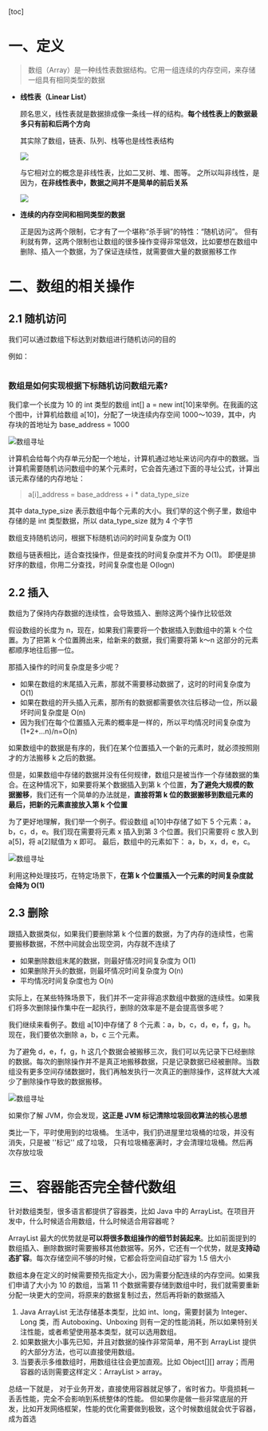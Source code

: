 [toc]





# 一、定义

>  数组（Array）是一种线性表数据结构。它用一组连续的内存空间，来存储一组具有相同类型的数据



- **线性表（Linear List）**

  顾名思义，线性表就是数据排成像一条线一样的结构。**每个线性表上的数据最多只有前和后两个方向**

  其实除了数组，链表、队列、栈等也是线性表结构

  

  ![](../../../pics/advanced/datastructure/线性表.webp)

  

  与它相对立的概念是非线性表，比如二叉树、堆、图等。
  之所以叫非线性，是因为，**在非线性表中，数据之间并不是简单的前后关系**

  
  
  
  ![](../../../pics/advanced/datastructure/非线性表.webp)




- **连续的内存空间和相同类型的数据**

  正是因为这两个限制，它才有了一个堪称“杀手锏”的特性：“随机访问”。
  但有利就有弊，这两个限制也让数组的很多操作变得非常低效，比如要想在数组中删除、插入一个数据，为了保证连续性，就需要做大量的数据搬移工作



# 二、数组的相关操作



## 2.1 随机访问



我们可以通过数组下标达到对数组进行随机访问的目的

例如：

```
```



### 数组是如何实现根据下标随机访问数组元素?

我们拿一个长度为 10 的 int 类型的数组 int[] a = new int[10]来举例。在我画的这个图中，计算机给数组 a[10]，分配了一块连续内存空间 1000～1039，其中，内存块的首地址为 base_address = 1000



![数组寻址](../../../pics/advanced/datastructure/数组寻址.webp)

计算机会给每个内存单元分配一个地址，计算机通过地址来访问内存中的数据。当计算机需要随机访问数组中的某个元素时，它会首先通过下面的寻址公式，计算出该元素存储的内存地址：

> a[i]_address = base_address + i * data_type_size

其中 data_type_size 表示数组中每个元素的大小。我们举的这个例子里，数组中存储的是 int 类型数据，所以 data_type_size 就为 4 个字节



数组支持随机访问，根据下标随机访问的时间复杂度为 O(1)

数组与链表相比，适合查找操作，但是查找的时间复杂度并不为 O(1)。
即便是排好序的数组，你用二分查找，时间复杂度也是 O(logn)



## 2.2 插入

数组为了保持内存数据的连续性，会导致插入、删除这两个操作比较低效

假设数组的长度为 n，现在，如果我们需要将一个数据插入到数组中的第 k 个位置。为了把第 k 个位置腾出来，给新来的数据，我们需要将第 k～n 这部分的元素都顺序地往后挪一位。

那插入操作的时间复杂度是多少呢？

- 如果在数组的末尾插入元素，那就不需要移动数据了，这时的时间复杂度为 O(1)
- 如果在数组的开头插入元素，那所有的数据都需要依次往后移动一位，所以最坏时间复杂度是 O(n)
- 因为我们在每个位置插入元素的概率是一样的，所以平均情况时间复杂度为 (1+2+...n)/n=O(n)



如果数组中的数据是有序的，我们在某个位置插入一个新的元素时，就必须按照刚才的方法搬移 k 之后的数据。

但是，如果数组中存储的数据并没有任何规律，数组只是被当作一个存储数据的集合。在这种情况下，如果要将某个数据插入到第 k 个位置，**为了避免大规模的数据搬移**，我们还有一个简单的办法就是，**直接将第 k 位的数据搬移到数组元素的最后，把新的元素直接放入第 k 个位置**



为了更好地理解，我们举一个例子。假设数组 a[10]中存储了如下 5 个元素：a，b，c，d，e。我们现在需要将元素 x 插入到第 3 个位置。我们只需要将 c 放入到 a[5]，将 a[2]赋值为 x 即可。
最后，数组中的元素如下： a，b，x，d，e，c。

![数组寻址](../../../pics/advanced/datastructure/数组插入.webp)



利用这种处理技巧，在特定场景下，**在第 k 个位置插入一个元素的时间复杂度就会降为 O(1)**



## 2.3 删除



跟插入数据类似，如果我们要删除第 k 个位置的数据，为了内存的连续性，也需要搬移数据，不然中间就会出现空洞，内存就不连续了

- 如果删除数组末尾的数据，则最好情况时间复杂度为 O(1)
- 如果删除开头的数据，则最坏情况时间复杂度为 O(n)
- 平均情况时间复杂度也为 O(n)



实际上，在某些特殊场景下，我们并不一定非得追求数组中数据的连续性。如果我们将多次删除操作集中在一起执行，删除的效率是不是会提高很多呢？

我们继续来看例子。数组 a[10]中存储了 8 个元素：a，b，c，d，e，f，g，h。现在，我们要依次删除 a，b，c 三个元素。



为了避免 d，e，f，g，h 这几个数据会被搬移三次，我们可以先记录下已经删除的数据。每次的删除操作并不是真正地搬移数据，只是记录数据已经被删除。当数组没有更多空间存储数据时，我们再触发执行一次真正的删除操作，这样就大大减少了删除操作导致的数据搬移。

![数组寻址](../../../pics/advanced/datastructure/数组删除.webp)





如果你了解 JVM，你会发现，**这正是 JVM 标记清除垃圾回收算法的核心思想**

类比一下，平时使用到的垃圾桶。
生活中，我们扔进屋里垃圾桶的垃圾，并没有消失，只是被 ''标记'' 成了垃圾，
只有垃圾桶塞满时，才会清理垃圾桶。然后再次存放垃圾







# 三、容器能否完全替代数组





针对数组类型，很多语言都提供了容器类，比如 Java 中的 ArrayList。在项目开发中，什么时候适合用数组，什么时候适合用容器呢？



ArrayList 最大的优势就是**可以将很多数组操作的细节封装起来**。比如前面提到的数组插入、删除数据时需要搬移其他数据等。另外，它还有一个优势，就是**支持动态扩容**。每次存储空间不够的时候，它都会将空间自动扩容为 1.5 倍大小

数组本身在定义的时候需要预先指定大小，因为需要分配连续的内存空间。如果我们申请了大小为 10 的数组，当第 11 个数据需要存储到数组中时，我们就需要重新分配一块更大的空间，将原来的数据复制过去，然后再将新的数据插入

1. Java ArrayList 无法存储基本类型，比如 int、long，需要封装为 Integer、Long 类，而 Autoboxing、Unboxing 则有一定的性能消耗，所以如果特别关注性能，或者希望使用基本类型，就可以选用数组。
2. 如果数据大小事先已知，并且对数据的操作非常简单，用不到 ArrayList 提供的大部分方法，也可以直接使用数组。
3. 当要表示多维数组时，用数组往往会更加直观。比如 Object[][] array；而用容器的话则需要这样定义：ArrayList > array。

总结一下就是，
对于业务开发，直接使用容器就足够了，省时省力。毕竟损耗一丢丢性能，完全不会影响到系统整体的性能。
但如果你是做一些非常底层的开发，比如开发网络框架，性能的优化需要做到极致，这个时候数组就会优于容器，成为首选





